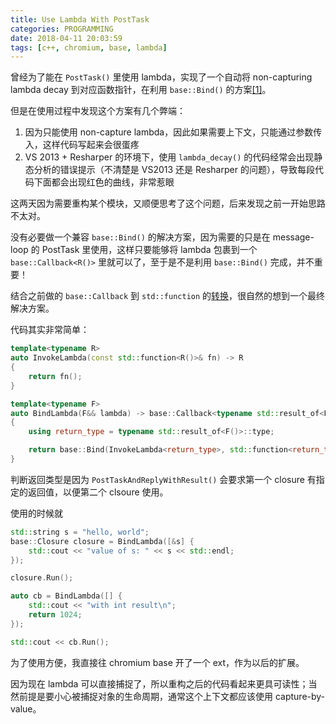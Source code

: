 ```yaml
---
title: Use Lambda With PostTask
categories: PROGRAMMING
date: 2018-04-11 20:03:59
tags: [c++, chromium, base, lambda]
---
```

曾经为了能在 `PostTask()` 里使用 lambda，实现了一个自动将 non-capturing lambda decay 到对应函数指针，在利用 `base::Bind()` 的方案[\[1\]](https://kingsamchen.github.io/2017/01/11/automatically-convert-non-capturing-lambdas-to-normal-function-pointers/)。

但是在使用过程中发现这个方案有几个弊端：

1. 因为只能使用 non-capture lambda，因此如果需要上下文，只能通过参数传入，这样代码写起来会很蛋疼
2. VS 2013 + Resharper 的环境下，使用 `lambda_decay()` 的代码经常会出现静态分析的错误提示（不清楚是 VS2013 还是 Resharper 的问题），导致每段代码下面都会出现红色的曲线，非常惹眼

这两天因为需要重构某个模块，又顺便思考了这个问题，后来发现之前一开始思路不太对。

没有必要做一个兼容 `base::Bind()` 的解决方案，因为需要的只是在 message-loop 的 PostTask 里使用，这样只要能够将 lambda 包裹到一个 `base::Callback<R()>` 里就可以了，至于是不是利用 `base::Bind()` 完成，并不重要！

结合之前做的 `base::Callback` 到 `std::function` 的[转换](https://kingsamchen.github.io/2017/06/15/use-base-bind-with-std-function/)，很自然的想到一个最终解决方案。

代码其实非常简单：

```cpp
template<typename R>
auto InvokeLambda(const std::function<R()>& fn) -> R
{
    return fn();
}

template<typename F>
auto BindLambda(F&& lambda) -> base::Callback<typename std::result_of<F()>::type()>
{
    using return_type = typename std::result_of<F()>::type;

    return base::Bind(InvokeLambda<return_type>, std::function<return_type()>(std::forward<F>(lambda)));
}
```

判断返回类型是因为 `PostTaskAndReplyWithResult()` 会要求第一个 closure 有指定的返回值，以便第二个 clsoure 使用。

使用的时候就

```cpp
std::string s = "hello, world";
base::Closure closure = BindLambda([&s] {
    std::cout << "value of s: " << s << std::endl;
});

closure.Run();

auto cb = BindLambda([] {
    std::cout << "with int result\n";
    return 1024;
});

std::cout << cb.Run();
```

为了使用方便，我直接往 chromium base 开了一个 ext，作为以后的扩展。

因为现在 lambda 可以直接捕捉了，所以重构之后的代码看起来更具可读性；当然前提是要小心被捕捉对象的生命周期，通常这个上下文都应该使用 capture-by-value。